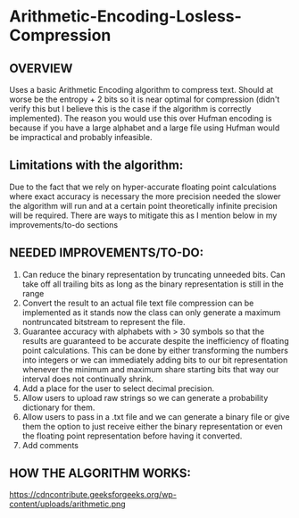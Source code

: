 # Arithmetic-Encoding-Losless-Compression

## OVERVIEW 
Uses a basic Arithmetic Encoding algorithm to compress text.
Should at worse be the entropy + 2 bits so it is near optimal for compression (didn't verify this but I believe this is the case if the algorithm is correctly implemented). The reason you would use this over Hufman encoding is because if you have a large alphabet and a large file using Hufman would be impractical and probably infeasible.

## Limitations with the algorithm:
Due to the fact that we rely on hyper-accurate floating point calculations where exact accuracy is necessary the more precision needed the slower the algorithm will run and at a certain point theoretically infinite precision will be required. There are ways to mitigate this as I mention below in my improvements/to-do sections 

## NEEDED IMPROVEMENTS/TO-DO:
1. Can reduce the binary representation by truncating unneeded bits. Can take off all trailing bits as long as the binary representation is still in the range
2. Convert the result to an actual file text file compression can be implemented as it stands now the class can only generate a maximum nontruncated bitstream to represent the file.
3. Guarantee accuracy with alphabets with > 30 symbols so that the results are guaranteed to be accurate despite the inefficiency of floating point calculations. This can be done by either transforming the numbers into integers or we can immediately adding bits to our bit representation whenever the minimum and maximum share starting bits that way our interval does not continually shrink.
4. Add a place for the user to select decimal precision. 
5. Allow users to upload raw strings so we can generate a probability dictionary for them.
6. Allow users to pass in a .txt file and we can generate a binary file or give them the option to just receive either the binary representation or even the floating point representation before having it converted.
7. Add comments

## HOW THE ALGORITHM WORKS:


https://cdncontribute.geeksforgeeks.org/wp-content/uploads/arithmetic.png
